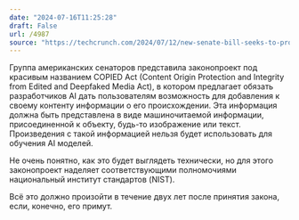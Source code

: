 ```yaml
---
date: "2024-07-16T11:25:28"
draft: False
url: /4987
source: "https://techcrunch.com/2024/07/12/new-senate-bill-seeks-to-protect-artists-and-journalists-content-from-ai-use/"
---
```


Группа американских сенаторов представила законопроект под красивым названием COPIED Act (Content Origin Protection and Integrity from Edited and Deepfaked Media Act), в котором предлагает обязать разработчиков AI дать пользователям возможность для добавления к своему контенту информации о его происхождении. Эта информация должна быть представлена в виде машиночитаемой информации, присоединенной к объекту, будь-то изображение или текст. Произведения с такой информацией нельзя будет использовать для обучения AI моделей.

Не очень понятно, как это будет выглядеть технически, но для этого законопроект наделяет соответствующими полномочиями национальный институт стандартов (NIST). 

Всё это должно произойти в течение двух лет после принятия закона, если, конечно, его примут.

